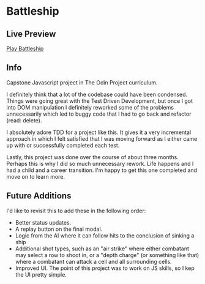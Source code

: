 # Battleship

## Live Preview

[Play Battleship](https://jordan-wick.github.io/battleship/)

## Info

Capstone Javascript project in The Odin Project curriculum.

I definitely think that a lot of the codebase could have been condensed. Things were going great with the Test Driven Development, but once I got into DOM manipulation I definitely reworked some of the problems unnecessarily which led to buggy code that I had to go back and refactor (read: delete).

I absolutely adore TDD for a project like this. It gives it a very incremental approach in which I felt satisfied that I was moving forward as I either came up with or successfully completed each test.

Lastly, this project was done over the course of about three months. Perhaps this is why I did so much unnecessary rework. Life happens and I had a child and a career transition. I'm happy to get this one completed and move on to learn more.

## Future Additions

I'd like to revisit this to add these in the following order:

- Better status updates.
- A replay button on the final modal.
- Logic from the AI where it can follow hits to the conclusion of sinking a ship
- Additional shot types, such as an "air strike" where either combatant may select a row to shoot in, or a "depth charge" (or something like that) where a combatant can attack a cell and all surrounding cells.
- Improved UI. The point of this project was to work on JS skills, so I kep the UI pretty simple.
